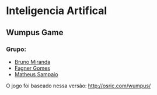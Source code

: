 # Inteligencia Artifical  

## Wumpus Game

### Grupo:
- [Bruno Miranda](https://github.com/brunomb)
- [Fagner Gomes](https://github.com/fagnerng)
- [Matheus Sampaio](https://github.com/matheussampaio)

O jogo foi baseado nessa versão: http://osric.com/wumpus/
